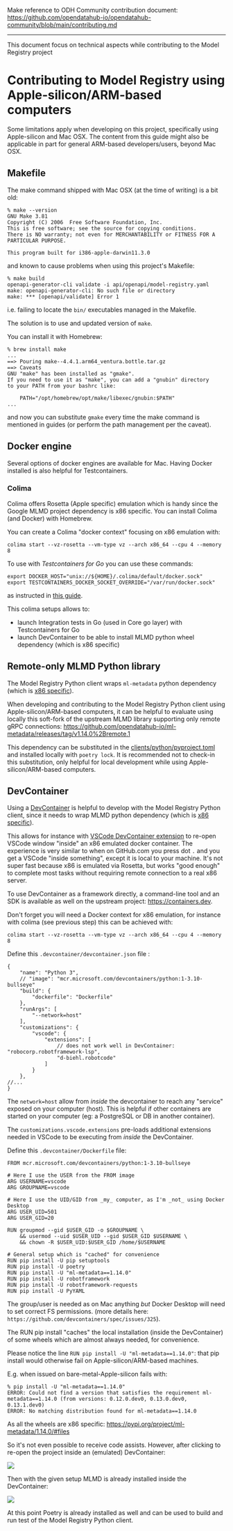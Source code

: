 Make reference to ODH Community contribution document: https://github.com/opendatahub-io/opendatahub-community/blob/main/contributing.md

<hr/>

This document focus on technical aspects while contributing to the Model Registry project

# Contributing to Model Registry using Apple-silicon/ARM-based computers

Some limitations apply when developing on this project, specifically using Apple-silicon and Mac OSX.
The content from this guide might also be applicable in part for general ARM-based developers/users, beyond Mac OSX.

## Makefile

The make command shipped with Mac OSX (at the time of writing) is a bit old:

```
% make --version
GNU Make 3.81
Copyright (C) 2006  Free Software Foundation, Inc.
This is free software; see the source for copying conditions.
There is NO warranty; not even for MERCHANTABILITY or FITNESS FOR A
PARTICULAR PURPOSE.

This program built for i386-apple-darwin11.3.0
```

 and known to cause problems when using this project's Makefile:

```
% make build
openapi-generator-cli validate -i api/openapi/model-registry.yaml
make: openapi-generator-cli: No such file or directory
make: *** [openapi/validate] Error 1
```

i.e. failing to locate the `bin/` executables managed in the Makefile.

The solution is to use and updated version of `make`.

You can install it with Homebrew:

```
% brew install make
...
==> Pouring make--4.4.1.arm64_ventura.bottle.tar.gz
==> Caveats
GNU "make" has been installed as "gmake".
If you need to use it as "make", you can add a "gnubin" directory
to your PATH from your bashrc like:

    PATH="/opt/homebrew/opt/make/libexec/gnubin:$PATH"
...
```

and now you can substitute `gmake` every time the make command is mentioned in guides (or perform the path management per the caveat).

## Docker engine

Several options of docker engines are available for Mac.
Having Docker installed is also helpful for Testcontainers.

### Colima

Colima offers Rosetta (Apple specific) emulation which is handy since the Google MLMD project dependency is x86 specific.
You can install Colima (and Docker) with Homebrew.

You can create a Colima "docker context" focusing on x86 emulation with:

```
colima start --vz-rosetta --vm-type vz --arch x86_64 --cpu 4 --memory 8
```

To use with *Testcontainers for Go* you can use these commands:

```
export DOCKER_HOST="unix://${HOME}/.colima/default/docker.sock"
export TESTCONTAINERS_DOCKER_SOCKET_OVERRIDE="/var/run/docker.sock"
```

as instructed in [this guide](https://golang.testcontainers.org/system_requirements/using_colima/#:~:text=Set%20the%20DOCKER_HOST%20environment).

This colima setups allows to:
- launch Integration tests in Go (used in Core go layer) with Testcontainers for Go
- launch DevContainer to be able to install MLMD python wheel dependency (which is x86 specific)

## Remote-only MLMD Python library

The Model Registry Python client wraps `ml-metadata` python dependency (which is [x86 specific](https://pypi.org/project/ml-metadata/#files)).

When developing and contributing to the Model Registry Python client using Apple-silicon/ARM-based computers,
it can be helpful to evaluate using locally this soft-fork of the upstream MLMD library supporting only remote gRPC connections:
https://github.com/opendatahub-io/ml-metadata/releases/tag/v1.14.0%2Bremote.1

This dependency can be substituted in the [clients/python/pyproject.toml](clients/python/pyproject.toml) and installed locally with `poetry lock`.
It is recommended not to check-in this substitution, only helpful for local development while using Apple-silicon/ARM-based computers.

## DevContainer

Using a [DevContainer](https://containers.dev) is helpful to develop with the Model Registry Python client, since it needs to wrap MLMD python dependency (which is [x86 specific](https://pypi.org/project/ml-metadata/#files)).

This allows for instance with [VSCode DevContainer extension](https://code.visualstudio.com/docs/devcontainers/containers) to re-open VSCode window "inside" an x86 emulated docker container.
The experience is very similar to when on GitHub.com you press dot `.` and you get a VSCode "inside something", except it is local to your machine.
It's not super fast because x86 is emulated via Rosetta, but works "good enough" to complete most tasks without requiring remote connection to a real x86 server.

To use DevContainer as a framework directly, a command-line tool and an SDK is available as well on the upstream project: https://containers.dev.

Don't forget you will need a Docker context for x86 emulation, for instance with colima (see previous step) this can be achieved with:

```
colima start --vz-rosetta --vm-type vz --arch x86_64 --cpu 4 --memory 8
```

Define this `.devcontainer/devcontainer.json` file :
```jsonc
{
	"name": "Python 3",
	// "image": "mcr.microsoft.com/devcontainers/python:1-3.10-bullseye"
	"build": {
		"dockerfile": "Dockerfile"
	},
	"runArgs": [
		"--network=host"
	],
	"customizations": {
		"vscode": {
			"extensions": [
				// does not work well in DevContainer: "robocorp.robotframework-lsp",
				"d-biehl.robotcode"
			]
		}
	},
//...
}
```

The `network=host` allow from _inside_ the devcontainer to reach any "service" exposed on your computer (host).
This is helpful if other containers are started on your computer (eg: a PostgreSQL or DB in another container).

The `customizations.vscode.extensions` pre-loads additional extensions needed in VSCode to be executing from *inside* the DevContainer.

Define this `.devcontainer/Dockerfile` file:

```docker
FROM mcr.microsoft.com/devcontainers/python:1-3.10-bullseye

# Here I use the USER from the FROM image
ARG USERNAME=vscode
ARG GROUPNAME=vscode

# Here I use the UID/GID from _my_ computer, as I'm _not_ using Docker Desktop
ARG USER_UID=501
ARG USER_GID=20

RUN groupmod --gid $USER_GID -o $GROUPNAME \
    && usermod --uid $USER_UID --gid $USER_GID $USERNAME \
    && chown -R $USER_UID:$USER_GID /home/$USERNAME

# General setup which is "cached" for convenience
RUN pip install -U pip setuptools
RUN pip install -U poetry
RUN pip install -U "ml-metadata==1.14.0"
RUN pip install -U robotframework
RUN pip install -U robotframework-requests
RUN pip install -U PyYAML
```

The group/user is needed as on Mac anything _but_ Docker Desktop will need to set correct FS permissions. (more details here: `https://github.com/devcontainers/spec/issues/325`).

The RUN pip install "caches" the local installation (inside the DevContainer) of some wheels which are almost always needed, for convenience.

Please notice the line `RUN pip install -U "ml-metadata==1.14.0"`: that pip install would otherwise fail on Apple-silicon/ARM-based machines.

E.g. when issued on bare-metal-Apple-silicon fails with:
```
% pip install -U "ml-metadata==1.14.0"
ERROR: Could not find a version that satisfies the requirement ml-metadata==1.14.0 (from versions: 0.12.0.dev0, 0.13.0.dev0, 0.13.1.dev0)
ERROR: No matching distribution found for ml-metadata==1.14.0
```

As all the wheels are x86 specific: https://pypi.org/project/ml-metadata/1.14.0/#files

So it's not even possible to receive code assists. However, after clicking to re-open the project inside an (emulated) DevContainer:

![](docs/Screenshot%202023-11-29%20at%2014.08.12.png)

Then with the given setup MLMD is already installed inside the DevContainer:

![](docs/Screenshot%202023-11-29%20at%2014.10.14.png)

At this point Poetry is already installed as well and can be used to build and run test of the Model Registry Python client.

<!-- to be continued with explanation of this "hack": https://github.com/tarilabs/ml-metadata-remote#readme -->
